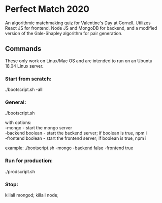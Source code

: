 # Perfect Match 2020

An algorithmic matchmaking quiz for Valentine's Day at Cornell. Utilizes React JS for frontend, Node JS and MongoDB for backend, and a modified version of the Gale-Shapley algorithm for pair generation. 

## Commands
These only work on Linux/Mac OS and are intended to run on an Ubuntu 18.04 Linux server.

### Start from scratch:
./bootscript.sh -all 

### General:
./bootscript.sh

with options:  
-mongo - start the mongo server  
-backend boolean - start the backend server; if boolean is true, npm i  
-frontend boolean - start the frontend server; if boolean is true, npm i  

example: ./bootscript.sh -mongo -backend false -frontend true

### Run for production:
./prodscript.sh


### Stop:
killall mongod; killall node;
